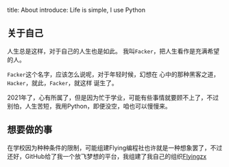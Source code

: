 title: About
introduce: Life is simple, I use Python

## 关于自己
人生总是这样，对于自己的人生也是如此。
我叫`Facker`，把人生看作是充满希望的人。

`Facker`这个名字，应该怎么说呢，对于年轻时候，幻想在
心中的那种黑客之道，`Hacker`，就此，`Facker`，就这样
诞生了。

2021年了，心有所属了，但是因为忙于学业，可能有些事情就要顾不上了，不过别怕，人生苦短，我用Python，即便没空，咱也可以慢慢来。

## 想要做的事
在学校因为种种条件的限制，可能组建Flying编程社也许就是一种想象罢了，不过还好，GitHub给了我一个放飞梦想的平台，我组建了我自己的组织[Flyingzx](https://github.com/flyingzx)
